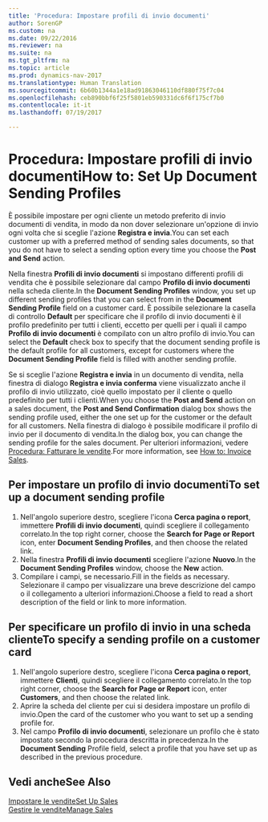 ```yaml
---
title: 'Procedura: Impostare profili di invio documenti'
author: SorenGP
ms.custom: na
ms.date: 09/22/2016
ms.reviewer: na
ms.suite: na
ms.tgt_pltfrm: na
ms.topic: article
ms.prod: dynamics-nav-2017
ms.translationtype: Human Translation
ms.sourcegitcommit: 6b60b1344a1e18ad91863046110df880f75f7c04
ms.openlocfilehash: ceb890bbf6f25f5801eb590331dc6f6f175cf7b0
ms.contentlocale: it-it
ms.lasthandoff: 07/19/2017

---
```


# <a name="how-to-set-up-document-sending-profiles"></a><span data-ttu-id="87eea-102">Procedura: Impostare profili di invio documenti</span><span class="sxs-lookup"><span data-stu-id="87eea-102">How to: Set Up Document Sending Profiles</span></span>
<span data-ttu-id="87eea-103">È possibile impostare per ogni cliente un metodo preferito di invio documenti di vendita, in modo da non dover selezionare un'opzione di invio ogni volta che si sceglie l'azione **Registra e invia**.</span><span class="sxs-lookup"><span data-stu-id="87eea-103">You can set each customer up with a preferred method of sending sales documents, so that you do not have to select a sending option every time you choose the **Post and Send** action.</span></span>

<span data-ttu-id="87eea-104">Nella finestra **Profili di invio documenti** si impostano differenti profili di vendita che è possibile selezionare dal campo **Profilo di invio documenti** nella scheda cliente.</span><span class="sxs-lookup"><span data-stu-id="87eea-104">In the **Document Sending Profiles** window, you set up different sending profiles that you can select from in the **Document Sending Profile** field on a customer card.</span></span> <span data-ttu-id="87eea-105">È possibile selezionare la casella di controllo **Default** per specificare che il profilo di invio documenti è il profilo predefinito per tutti i clienti, eccetto per quelli per i quali il campo **Profilo di invio documenti** è compilato con un altro profilo di invio.</span><span class="sxs-lookup"><span data-stu-id="87eea-105">You can select the **Default** check box to specify that the document sending profile is the default profile for all customers, except for customers where the **Document Sending Profile** field is filled with another sending profile.</span></span>

<span data-ttu-id="87eea-106">Se si sceglie l'azione **Registra e invia** in un documento di vendita, nella finestra di dialogo **Registra e invia conferma** viene visualizzato anche il profilo di invio utilizzato, cioè quello impostato per il cliente o quello predefinito per tutti i clienti.</span><span class="sxs-lookup"><span data-stu-id="87eea-106">When you choose the **Post and Send** action on a sales document, the **Post and Send Confirmation** dialog box shows the sending profile used, either the one set up for the customer or the default for all customers.</span></span> <span data-ttu-id="87eea-107">Nella finestra di dialogo è possibile modificare il profilo di invio per il documento di vendita.</span><span class="sxs-lookup"><span data-stu-id="87eea-107">In the dialog box, you can change the sending profile for the sales document.</span></span> <span data-ttu-id="87eea-108">Per ulteriori informazioni, vedere [Procedura: Fatturare le vendite](sales-how-invoice-sales.md).</span><span class="sxs-lookup"><span data-stu-id="87eea-108">For more information, see [How to: Invoice Sales](sales-how-invoice-sales.md).</span></span>

## <a name="to-set-up-a-document-sending-profile"></a><span data-ttu-id="87eea-109">Per impostare un profilo di invio documenti</span><span class="sxs-lookup"><span data-stu-id="87eea-109">To set up a document sending profile</span></span>
1. <span data-ttu-id="87eea-110">Nell'angolo superiore destro, scegliere l'icona **Cerca pagina o report**, immettere **Profili di invio documenti**, quindi scegliere il collegamento correlato.</span><span class="sxs-lookup"><span data-stu-id="87eea-110">In the top right corner, choose the **Search for Page or Report** icon, enter **Document Sending Profiles**, and then choose the related link.</span></span>
2. <span data-ttu-id="87eea-111">Nella finestra **Profili di invio documenti** scegliere l'azione **Nuovo**.</span><span class="sxs-lookup"><span data-stu-id="87eea-111">In the **Document Sending Profiles** window, choose the **New** action.</span></span>
3. <span data-ttu-id="87eea-112">Compilare i campi, se necessario.</span><span class="sxs-lookup"><span data-stu-id="87eea-112">Fill in the fields as necessary.</span></span> <span data-ttu-id="87eea-113">Selezionare il campo per visualizzare una breve descrizione del campo o il collegamento a ulteriori informazioni.</span><span class="sxs-lookup"><span data-stu-id="87eea-113">Choose a field to read a short description of the field or link to more information.</span></span>

## <a name="to-specify-a-sending-profile-on-a-customer-card"></a><span data-ttu-id="87eea-114">Per specificare un profilo di invio in una scheda cliente</span><span class="sxs-lookup"><span data-stu-id="87eea-114">To specify a sending profile on a customer card</span></span>
1. <span data-ttu-id="87eea-115">Nell'angolo superiore destro, scegliere l'icona **Cerca pagina o report**, immettere **Clienti**, quindi scegliere il collegamento correlato.</span><span class="sxs-lookup"><span data-stu-id="87eea-115">In the top right corner, choose the **Search for Page or Report** icon, enter **Customers**, and then choose the related link.</span></span>
2. <span data-ttu-id="87eea-116">Aprire la scheda del cliente per cui si desidera impostare un profilo di invio.</span><span class="sxs-lookup"><span data-stu-id="87eea-116">Open the card of the customer who you want to set up a sending profile for.</span></span>
3. <span data-ttu-id="87eea-117">Nel campo **Profilo di invio documenti**, selezionare un profilo che è stato impostato secondo la procedura descritta in precedenza.</span><span class="sxs-lookup"><span data-stu-id="87eea-117">In the **Document Sending** Profile field, select a profile that you have set up as described in the previous procedure.</span></span>

## <a name="see-also"></a><span data-ttu-id="87eea-118">Vedi anche</span><span class="sxs-lookup"><span data-stu-id="87eea-118">See Also</span></span>  
[<span data-ttu-id="87eea-119">Impostare le vendite</span><span class="sxs-lookup"><span data-stu-id="87eea-119">Set Up Sales</span></span>](sales-setup-sales.md)  
[<span data-ttu-id="87eea-120">Gestire le vendite</span><span class="sxs-lookup"><span data-stu-id="87eea-120">Manage Sales</span></span>](sales-manage-sales.md)

